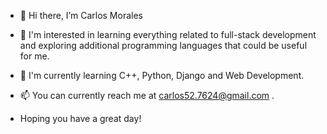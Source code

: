 - 👋 Hi there, I’m Carlos Morales
  
- 🦅 I'm interested in learning everything related to full-stack development and exploring additional programming languages that could be useful for me.
  
- 🌱 I'm currently learning C++, Python, Django and Web Development.
  
- 📫 You can currently reach me at carlos52.7624@gmail.com .

- Hoping you have a great day!
